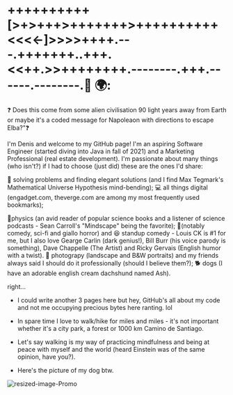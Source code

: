 # ++++++++++[>+>+++>+++++++>++++++++++<<<<-]>>>>++++.---.+++++++..+++.<<++.>>++++++++.--------.+++.------.--------.👋 🌍: 
❓ Does this come from some alien civilisation 90 light years away from Earth or maybe it's a coded message for Napoleaon with directions to escape Elba?"❓

I'm Denis and welcome to my GitHub page! I'm an aspiring Software Engineer (started diving into Java in fall of 2021) and a Marketing Professional (real estate development). I'm passionate about many things (who isn't?) if I had to choose (just did) these are the ones I'd share:

🔭 solving problems and finding elegant solutions (and I find Max Tegmark's Mathematical Universe Hypothesis mind-bending);
💻 all things digital (engadget.com, theverge.com are among my most frequently used bookmarks);

🚀physics (an avid reader of popular science books and a listener of science podcasts - Sean Carroll's "Mindscape" being the favorite); 
🎥(notably comedy, sci-fi and giallo horror) and 😆 standup comedy -  Louis CK is #1 for me, but I also love Gearge Carlin (dark genius!), Bill Burr (his voice parody is something), Dave Chappelle (The Artist) and Ricky Gervais (English humor with a twist).
📸 photograpy (landscape and B&W portraits) and my friends always said I should do it professionally (should I believe them?);
🐕 dogs (I have an adorable english cream dachshund named Ash). 

right... 

* I could write another 3 pages here but hey, GitHub's all about my code and not me occupying precious bytes here ranting. lol

* In spare time I love to walk/hike for miles and miles - it's not important whether it's a city park, a forest or 1000 km Camino de Santiago. 
* Let's say walking is my way of practicing mindfulness and being at peace with myself and the world (heard Einstein was of the same opinion, have you?). 

* Here's the picture of my dog btw. 

![resized-image-Promo](https://user-images.githubusercontent.com/92051076/147075507-372b7083-eb80-4408-9057-eed807cb0457.jpeg)







